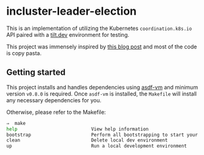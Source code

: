# incluster-leader-election

This is an implementation of utilizing the Kubernetes `coordination.k8s.io` API
paired with a [tilt.dev](https://tilt.dev/) environment for testing.

This project was immensely inspired by [this blog
post](https://carlosbecker.dev/posts/k8s-leader-election) and most of the code
is copy pasta.

## Getting started

This project installs and handles dependencies using
[asdf-vm](https://asdf-vm.com/#/) and minimum version `v0.8.0` is required.
Once `asdf-vm` is installed, the `Makefile` will install any necessary
dependencies for you.

Otherwise, please refer to the Makefile:

```bash
⇒  make
help                           View help information
bootstrap                      Perform all bootstrapping to start your project
clean                          Delete local dev environment
up                             Run a local development environment
```
